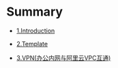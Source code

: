 # Summary

* [1.Introduction](README.md)

* [2.Template](./Template/template.md)

* [3.VPN(办公内网与阿里云VPC互通)](docs/book/vpn.md)



